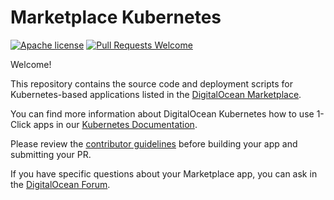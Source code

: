 # Marketplace Kubernetes

[![Apache license](https://img.shields.io/badge/license-Apache-blue.svg)](LICENSE) [![Pull Requests Welcome](https://img.shields.io/badge/PRs-welcome-brightgreen.svg?style=flat)](http://makeapullrequest.com)

Welcome! 

This repository contains the source code and deployment scripts for Kubernetes-based applications listed in the [DigitalOcean Marketplace](https://marketplace.digitalocean.com/category/kubernetes).

You can find more information about DigitalOcean Kubernetes how to use 1-Click apps in our [Kubernetes Documentation](https://docs.digitalocean.com/products/kubernetes/quickstart/#install-a-1-click-app-to-a-new-or-existing-kubernetes-cluster).

Please review the [contributor guidelines](CONTRIBUTING.md) before building your app and submitting your PR.

If you have specific questions about your Marketplace app, you can ask in the [DigitalOcean Forum](https://forum.digitalocean.com/).